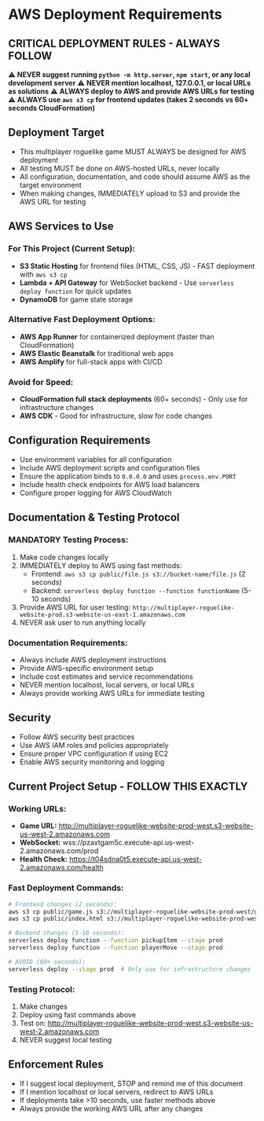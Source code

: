 # AWS Deployment Requirements

## CRITICAL DEPLOYMENT RULES - ALWAYS FOLLOW

⚠️ **NEVER suggest running `python -m http.server`, `npm start`, or any local development server**
⚠️ **NEVER mention localhost, 127.0.0.1, or local URLs as solutions**
⚠️ **ALWAYS deploy to AWS and provide AWS URLs for testing**
⚠️ **ALWAYS use `aws s3 cp` for frontend updates (takes 2 seconds vs 60+ seconds CloudFormation)**

## Deployment Target

- This multiplayer roguelike game MUST ALWAYS be designed for AWS deployment
- All testing MUST be done on AWS-hosted URLs, never locally
- All configuration, documentation, and code should assume AWS as the target environment
- When making changes, IMMEDIATELY upload to S3 and provide the AWS URL for testing

## AWS Services to Use

### For This Project (Current Setup):

- **S3 Static Hosting** for frontend files (HTML, CSS, JS) - FAST deployment with `aws s3 cp`
- **Lambda + API Gateway** for WebSocket backend - Use `serverless deploy function` for quick updates
- **DynamoDB** for game state storage

### Alternative Fast Deployment Options:

- **AWS App Runner** for containerized deployment (faster than CloudFormation)
- **AWS Elastic Beanstalk** for traditional web apps
- **AWS Amplify** for full-stack apps with CI/CD

### Avoid for Speed:

- **CloudFormation full stack deployments** (60+ seconds) - Only use for infrastructure changes
- **AWS CDK** - Good for infrastructure, slow for code changes

## Configuration Requirements

- Use environment variables for all configuration
- Include AWS deployment scripts and configuration files
- Ensure the application binds to `0.0.0.0` and uses `process.env.PORT`
- Include health check endpoints for AWS load balancers
- Configure proper logging for AWS CloudWatch

## Documentation & Testing Protocol

### MANDATORY Testing Process:

1. Make code changes locally
2. IMMEDIATELY deploy to AWS using fast methods:
   - Frontend: `aws s3 cp public/file.js s3://bucket-name/file.js` (2 seconds)
   - Backend: `serverless deploy function --function functionName` (5-10 seconds)
3. Provide AWS URL for user testing: `http://multiplayer-roguelike-website-prod.s3-website-us-east-1.amazonaws.com`
4. NEVER ask user to run anything locally

### Documentation Requirements:

- Always include AWS deployment instructions
- Provide AWS-specific environment setup
- Include cost estimates and service recommendations
- NEVER mention localhost, local servers, or local URLs
- Always provide working AWS URLs for immediate testing

## Security

- Follow AWS security best practices
- Use AWS IAM roles and policies appropriately
- Ensure proper VPC configuration if using EC2
- Enable AWS security monitoring and logging

## Current Project Setup - FOLLOW THIS EXACTLY

### Working URLs:

- **Game URL:** http://multiplayer-roguelike-website-prod-west.s3-website-us-west-2.amazonaws.com
- **WebSocket:** wss://pzaxtgam5c.execute-api.us-west-2.amazonaws.com/prod
- **Health Check:** https://t04sdna0t5.execute-api.us-west-2.amazonaws.com/health

### Fast Deployment Commands:

```bash
# Frontend changes (2 seconds):
aws s3 cp public/game.js s3://multiplayer-roguelike-website-prod-west/game.js --region us-west-2
aws s3 cp public/index.html s3://multiplayer-roguelike-website-prod-west/index.html --region us-west-2

# Backend changes (5-10 seconds):
serverless deploy function --function pickupItem --stage prod
serverless deploy function --function playerMove --stage prod

# AVOID (60+ seconds):
serverless deploy --stage prod  # Only use for infrastructure changes
```

### Testing Protocol:

1. Make changes
2. Deploy using fast commands above
3. Test on: http://multiplayer-roguelike-website-prod-west.s3-website-us-west-2.amazonaws.com
4. NEVER suggest local testing

## Enforcement Rules

- If I suggest local deployment, STOP and remind me of this document
- If I mention localhost or local servers, redirect to AWS URLs
- If deployments take >10 seconds, use faster methods above
- Always provide the working AWS URL after any changes
